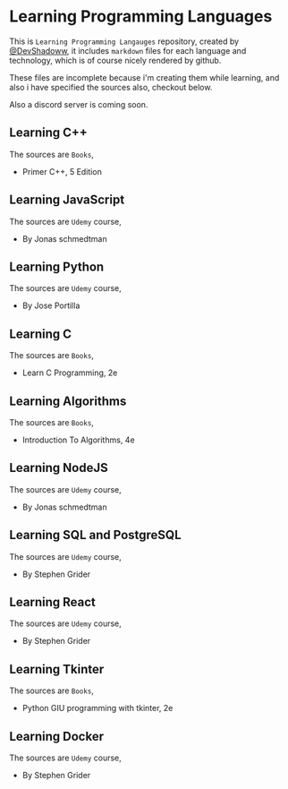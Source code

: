 # Learning Programming Languages

This is `Learning Programming Langauges` repository, created by [@DevShadoww](https://twitter.com/DevShadoww), it includes `markdown` files for each language and technology, which is of course nicely rendered by github.

These files are incomplete because i'm creating them while learning, and also i have specified the sources also, checkout below.

Also a discord server is coming soon.

## Learning C++

The sources are `Books`,

- Primer C++, 5 Edition

## Learning JavaScript

The sources are `Udemy` course,

- By Jonas schmedtman

## Learning Python

The sources are `Udemy` course,

- By Jose Portilla

## Learning C

The sources are `Books`,

- Learn C Programming, 2e

## Learning Algorithms

The sources are `Books`,

- Introduction To Algorithms, 4e

## Learning NodeJS

The sources are `Udemy` course,

- By Jonas schmedtman

## Learning SQL and PostgreSQL

The sources are `Udemy` course,

- By Stephen Grider

## Learning React

The sources are `Udemy` course,

- By Stephen Grider

## Learning Tkinter

The sources are `Books`,

- Python GIU programming with tkinter, 2e

## Learning Docker

The sources are `Udemy` course,

- By Stephen Grider
